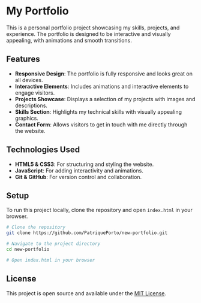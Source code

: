 # My Portfolio

This is a personal portfolio project showcasing my skills, projects, and experience. The portfolio is designed to be interactive and visually appealing, with animations and smooth transitions.

## Features

- **Responsive Design**: The portfolio is fully responsive and looks great on all devices.
- **Interactive Elements**: Includes animations and interactive elements to engage visitors.
- **Projects Showcase**: Displays a selection of my projects with images and descriptions.
- **Skills Section**: Highlights my technical skills with visually appealing graphics.
- **Contact Form**: Allows visitors to get in touch with me directly through the website.

## Technologies Used

- **HTML5 & CSS3**: For structuring and styling the website.
- **JavaScript**: For adding interactivity and animations.
- **Git & GitHub**: For version control and collaboration.

## Setup

To run this project locally, clone the repository and open `index.html` in your browser.

```bash
# Clone the repository
git clone https://github.com/PatriquePorto/new-portfolio.git

# Navigate to the project directory
cd new-portfolio

# Open index.html in your browser
```

## License

This project is open source and available under the [MIT License](LICENSE).
